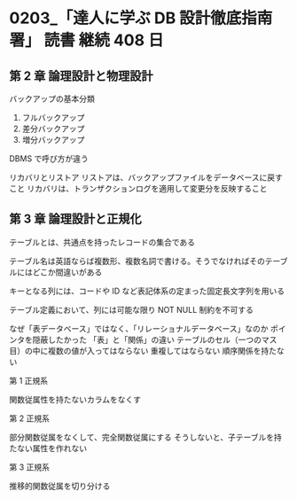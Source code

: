 # 0203\_「達人に学ぶ DB 設計徹底指南署」 読書 継続 408 日

## 第 2 章 論理設計と物理設計

バックアップの基本分類

1. フルバックアップ
2. 差分バックアップ
3. 増分バックアップ

DBMS で呼び方が違う

リカバリとリストア
リストアは、バックアップファイルをデータベースに戻すこと
リカバリは、トランザクションログを適用して変更分を反映すること

## 第 3 章 論理設計と正規化

テーブルとは、共通点を持ったレコードの集合である

テーブル名は英語ならば複数形、複数名詞で書ける。そうでなければそのテーブルにはどこか間違いがある

キーとなる列には、コードや ID など表記体系の定まった固定長文字列を用いる

テーブル定義において、列には可能な限り NOT NULL 制約を不可する

なぜ「表データベース」ではなく、「リレーショナルデータベース」なのか
ポインタを隠蔽したかった
「表」と「関係」の違い
テーブルのセル（一つのマス目）の中に複数の値が入ってはならない
重複してはならない
順序関係を持たない

第 1 正規系

関数従属性を持たないカラムをなくす

第 2 正規系

部分関数従属をなくして、完全関数従属にする
そうしないと、子テーブルを持たない属性を作れない

第 3 正規系

推移的関数従属を切り分ける
